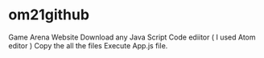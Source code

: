 # om21github
Game Arena Website
Download any Java Script Code ediitor ( I used Atom editor )
Copy the all the files
Execute App.js file.

